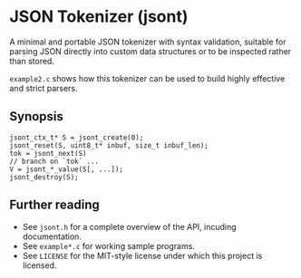 # JSON Tokenizer (jsont)

A minimal and portable JSON tokenizer with syntax validation, suitable for parsing JSON directly into custom data structures or to be inspected rather than stored.

`example2.c` shows how this tokenizer can be used to build highly effective and strict parsers.

## Synopsis

    jsont_ctx_t* S = jsont_create(0);
    jsont_reset(S, uint8_t* inbuf, size_t inbuf_len);
    tok = jsont_next(S)
    // branch on `tok` ...
    V = jsont_*_value(S[, ...]);
    jsont_destroy(S);

## Further reading

- See `jsont.h` for a complete overview of the API, incuding documentation.
- See `example*.c` for working sample programs.
- See `LICENSE` for the MIT-style license under which this project is licensed.
